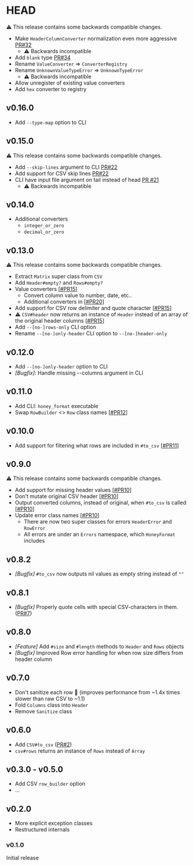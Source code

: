 # HEAD

:warning: This release contains some backwards compatible changes.

* Make `HeaderColumnConverter` normalization even more aggressive [PR#32](https://github.com/buren/honey_format/pull/32)
  - :warning: Backwards incompatible
* Add `blank` type [PR#34](https://github.com/buren/honey_format/pull/34)
* Rename `ValueConverter` => `ConverterRegistry`
* Rename `UnknownValueTypeError` => `UnknownTypeError`
  - :warning: Backwards incompatible
* Allow unregister of existing value converters
* Add `hex` converter to registry

## v0.16.0

* Add `--type-map` option to CLI

## v0.15.0

:warning: This release contains some backwards compatible changes.

* Add `--skip-lines` argument to CLI [PR#22](https://github.com/buren/honey_format/pull/22)
* Add support for CSV skip lines [PR#22](https://github.com/buren/honey_format/pull/22)
* CLI have input file argument on tail instead of head [PR #21](https://github.com/buren/honey_format/pull/21)
  - :warning: Backwards incompatible

## v0.14.0

* Additional converters
  + `integer_or_zero`
  + `decimal_or_zero`

## v0.13.0

:warning: This release contains some backwards compatible changes.

* Extract `Matrix` super class from `CSV`
* Add `Header#empty?` and `Rows#empty?`
* Value converters [[#PR15](https://github.com/buren/honey_format/pull/15)]
  + Convert column value to number, date, etc..
  + Additional converters in [[#PR20](https://github.com/buren/honey_format/pull/20)]
* Add support for CSV row delimiter and quote character [[#PR15](https://github.com/buren/honey_format/pull/15)]
* :warning: `CSV#header` now returns an instance of `Header` instead of an array of the original header columns [[#PR15](https://github.com/buren/honey_format/pull/15)]
* Add `--[no-]rows-only` CLI option
* Rename `--[no-]only-header` CLI option to `--[no-]header-only`

## v0.12.0

* Add `--[no-]only-header` option to CLI
* _[Bugfix]_: Handle missing --columns argument in CLI

## v0.11.0

* Add CLI: `honey_format` executable
* Swap `RowBuilder` <> `Row` class names [[#PR12](https://github.com/buren/honey_format/pull/12)]

## v0.10.0

* Add support for filtering what rows are included in `#to_csv` [[#PR11](https://github.com/buren/honey_format/pull/11)]

## v0.9.0

:warning: This release contains some backwards compatible changes.

* Add support for missing header values [[#PR10](https://github.com/buren/honey_format/pull/10)]
* Don't mutate original CSV header [[#PR10](https://github.com/buren/honey_format/pull/10)]
* Output converted columns, instead of original, when `#to_csv` is called [[#PR10](https://github.com/buren/honey_format/pull/10)]
* Update error class names [[#PR10](https://github.com/buren/honey_format/pull/10)]
  - There are now two super classes for errors `HeaderError` and `RowError`
  - All errors are under an `Errors` namespace, which `HoneyFormat` includes

## v0.8.2

* _[Bugfix]_ `#to_csv` now outputs nil values as empty string instead of `""`

## v0.8.1

* _[Bugfix]_ Properly quote cells with special CSV-characters in them. ([PR#7](https://github.com/buren/honey_format/pull/7))

## v0.8.0

* _[Feature]_ Add `#size` and `#length` methods to `Header` and `Rows` objects
* _[Bugfix]_ Improved Row error handling for when row size differs from header column


## v0.7.0

* Don't sanitize each row :rocket: (improves performance from ~1.4x times slower than raw CSV to ~1.1)
* Fold `Columns` class into `Header`
* Remove `Sanitize` class

## v0.6.0

* Add `CSV#to_csv` ([PR#2](https://github.com/buren/honey_format/pull/2))
* `csv#rows` returns an instance of `Rows` instead of `Array`

## v0.3.0 - v0.5.0

* Add CSV `row_builder` option
* ...

## v0.2.0

* More explicit exception classes
* Restructured internals

### v0.1.0

Initial release
